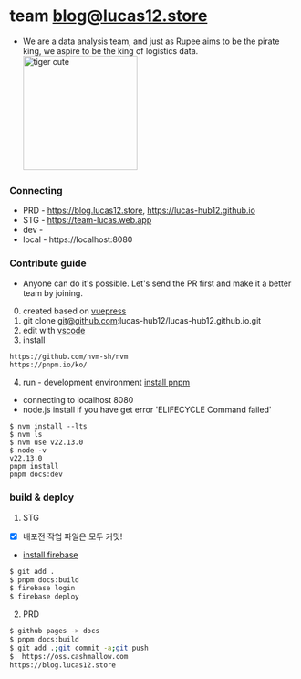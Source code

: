 # team blog@lucas12.store
- We are a data analysis team, and just as Rupee aims to be the pirate king, we aspire to be the king of logistics data.
  <img src="https://i.namu.wiki/i/TNsR9Ds4OAhWOs6QIc9QopgXwcTPwlKiuehfZRXPAiv8Ea6BMsLJmVzcIGFG4HZoTSg7wvDStHH6ZMAxxbjFSd5rtvtA37UXHN2N0ENANiXxROfCOEMokkht_0WSlOhlVIMpQnLQlQu5BpxO3_-vKA.webp "  alt="tiger cute" style="width:200px;"/>

### Connecting
- PRD - https://blog.lucas12.store, https://lucas-hub12.github.io
- STG - https://team-lucas.web.app
- dev - 
- local - https://localhost:8080

### Contribute guide
- Anyone can do it's possible. Let's send the PR first and make it a better team by joining.

0. created based on [vuepress](https://v2.vuepress.vuejs.org/)
1. git clone git@github.com:lucas-hub12/lucas-hub12.github.io.git
2. edit with [vscode](https://code.visualstudio.com/)
3. install
``` bash
https://github.com/nvm-sh/nvm
https://pnpm.io/ko/
```
4. run - development environment [install pnpm](https://pnpm.io/installation)
- connecting to localhost 8080
- node.js install if you have get error 'ELIFECYCLE Command failed'
```
$ nvm install --lts
$ nvm ls
$ nvm use v22.13.0
$ node -v
v22.13.0 
pnpm install
pnpm docs:dev
```

### build & deploy
1. STG
- [x] 배포전 작업 파일은 모두 커밋!
- [install firebase](https://v2.vuepress.vuejs.org/guide/deployment.html#google-firebase)

``` bash
$ git add .
$ pnpm docs:build
$ firebase login
$ firebase deploy
```

2. PRD
``` bash
$ github pages -> docs
$ pnpm docs:build
$ git add .;git commit -a;git push
$  https://oss.cashmallow.com
https://blog.lucas12.store



